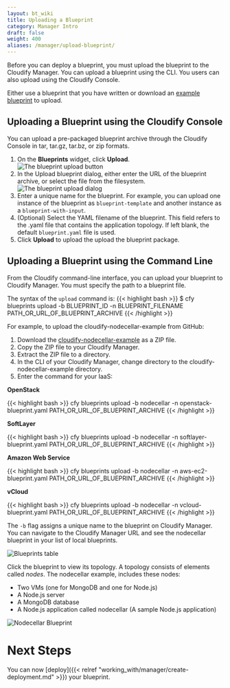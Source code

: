 ```yaml
---
layout: bt_wiki
title: Uploading a Blueprint
category: Manager Intro
draft: false
weight: 400
aliases: /manager/upload-blueprint/
---
```


Before you can deploy a blueprint, you must upload the blueprint to the Cloudify Manager. You can upload a blueprint using the CLI. You users can also upload using the Cloudify Console.

Either use a blueprint that you have written or download an [example blueprint](https://github.com/cloudify-cosmo/cloudify-nodecellar-example) to upload.


## Uploading a Blueprint using the Cloudify Console

You can upload a pre-packaged blueprint archive through the Cloudify Console in tar, tar.gz, tar.bz, or zip formats.

1. On the **Blueprints** widget, click **Upload**.  
   ![The blueprint upload button]( /images/manager/ui_upload_blueprint_button.png )
2. In the Upload blueprint dialog, either enter the URL of the blueprint archive, or select the file from the filesystem. 
   ![The blueprint upload dialog]( /images/manager/ui-upload-blueprint.png )
3. Enter a unique name for the blueprint.
   For example, you can upload one instance of the blueprint as `blueprint-template` and another instance as a `blueprint-with-input`.
4. (Optional) Select the YAML filename of the blueprint.
   This field refers to the .yaml file that contains the application topology. If left blank, the default `blueprint.yaml` file is used. 
5. Click **Upload** to upload the upload the blueprint package.


## Uploading a Blueprint using the Command Line

From the Cloudify command-line interface, you can upload your blueprint to Cloudify Manager. You must specify the path to a blueprint file.

The syntax of the `upload` command is:
{{< highlight  bash >}}
$ cfy blueprints upload -b BLUEPRINT_ID -n BLUEPRINT_FILENAME PATH_OR_URL_OF_BLUEPRINT_ARCHIVE
{{< /highlight >}}

For example, to upload the cloudify-nodecellar-example from GitHub:

1. Download the [cloudify-nodecellar-example](https://github.com/cloudify-cosmo/cloudify-nodecellar-example) as a ZIP file.
2. Copy the ZIP file to your Cloudify Manager.
3. Extract the ZIP file to a directory.
4. In the CLI of your Cloudify Manager, change directory to the cloudify-nodecellar-example directory.
5. Enter the command for your IaaS:

  <!-- gsInitTab -->
  **OpenStack**

  <!-- gsTabContent "OpenStack" -->
  {{< highlight  bash >}}
  cfy blueprints upload -b nodecellar -n openstack-blueprint.yaml PATH_OR_URL_OF_BLUEPRINT_ARCHIVE
  {{< /highlight >}}
  <!-- /gsInitContent -->

  **SoftLayer**
  <!-- gsTabContent "SoftLayer" -->
  {{< highlight  bash >}}
  cfy blueprints upload -b nodecellar -n softlayer-blueprint.yaml PATH_OR_URL_OF_BLUEPRINT_ARCHIVE
  {{< /highlight >}}
  <!-- /gsInitContent -->

  **Amazon Web Service**
  <!-- gsTabContent "AWS EC2" -->
  {{< highlight  bash >}}
  cfy blueprints upload -b nodecellar -n aws-ec2-blueprint.yaml PATH_OR_URL_OF_BLUEPRINT_ARCHIVE
  {{< /highlight >}}
  <!-- /gsInitContent -->

  **vCloud**
  <!-- gsTabContent "vCloud " -->
  {{< highlight  bash >}}
  cfy blueprints upload -b nodecellar -n vcloud-blueprint.yaml PATH_OR_URL_OF_BLUEPRINT_ARCHIVE
  {{< /highlight >}}
  <!-- /gsInitContent -->

  <!-- /gsInitTab -->

The `-b` flag assigns a unique name to the blueprint on Cloudify Manager. You can navigate to the Cloudify Manager URL and see the nodecellar blueprint in your list of local blueprints.

  ![Blueprints table]( /images/manager/blueprints_table.png )

Click the blueprint to view its topology. A topology consists of elements called _nodes_. The nodecellar example, includes these nodes:

  * Two VMs (one for MongoDB and one for Node.js)
  * A Node.js server
  * A MongoDB database
  * A Node.js application called nodecellar (A sample Node.js application)

  ![Nodecellar Blueprint]( /images/manager/nodecellar_openstack_topology.png )


# Next Steps

You can now [deploy]({{< relref "working_with/manager/create-deployment.md" >}}) your blueprint.
